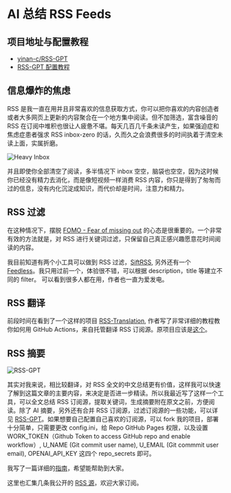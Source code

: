 # AI 总结 RSS Feeds

## 项目地址与配置教程

- [yinan-c/RSS-GPT](https://github.com/yinan-c/RSS-GPT)
- [RSS-GPT 配置教程](https://yinan-c.github.io/rss-gpt-manual-zh.html)


## 信息爆炸的焦虑

RSS 是我一直在用并且非常喜欢的信息获取方式，你可以把你喜欢的内容创造者或者大多网页上更新的内容聚合在一个地方集中阅读。但不加筛选，富含噪音的 RSS 在订阅中堆积也很让人疲惫不堪。每天几百几千条未读产生，如果强迫症和焦虑症患者强求 RSS inbox-zero 的话，久而久之会浪费很多的时间执着于清空未读上面，实属折磨。

![Heavy Inbox](../output/pics/Inbox.png)

并且即使你全部清空了阅读，多半情况下 inbox 空空，脑袋也空空，因为这时候你已经没有精力去消化，而是像短视频一样消费 RSS 内容，你只是得到了匆匆而过的信息，没有内化沉淀成知识，而代价却是时间，注意力和精力。

## RSS 过滤

在这种情况下，摆脱 [FOMO - Fear of missing out](https://en.wikipedia.org/wiki/Fear_of_missing_out) 的心态是很重要的。一个非常有效的方法就是，对 RSS 进行关键词过滤，只保留自己真正感兴趣愿意花时间阅读的内容。

我目前知道有两个小工具可以做到 RSS 过滤，[SiftRSS](https://siftrss.com), 另外还有一个 [Feedless](https://feedless.org)。我只用过前一个，体验很不错，可以根据 description，title 等建立不同的 filter。 可以看到很多人都在用，作者也一直为爱发电。

## RSS 翻译

前段时间在看到了一个这样的项目 [RSS-Translation](https://github.com/tjsky/RSS-Translation/tree/main), 作者写了非常详细的教程教你如何用 GitHub Actions，来自托管翻译 RSS 订阅源。原项目应该是[这个](https://github.com/talengu/rss-translate)。

## RSS 摘要

![RSS-GPT](../output/pics/RSS-GPT.png)

其实对我来说，相比较翻译，对 RSS 全文的中文总结更有价值，这样我可以快速了解到这篇文章的主要内容，来决定是否进一步精读。所以我最近写了这样一个工具，可以全文总结 RSS 订阅源，提取关键词，生成摘要附在原文之前，方便阅读。除了 AI 摘要，另外还有合并 RSS 订阅源，过滤订阅源的一些功能，可以详见 [RSS-GPT](https://github.com/yinan-c/RSS-GPT)。如果想要自己配置自己喜欢的订阅源，可以 fork 我的项目，部署十分简单，只需要更改 config.ini，给 Repo GitHub Pages 权限，以及设置 WORK_TOKEN（Github Token to access GitHub repo and enable workflow）, U_NAME (Git commit user name), U_EMAIL (Git commmit user email), OPENAI_API_KEY 这四个 repo_secrets 即可。

我写了一篇详细的[指南](https://yinan-c.github.io/rss-gpt-manual-zh.html)，希望能帮助到大家。

这里也汇集几条我公开的 [RSS 源](https://yinan.me/RSS-GPT/)，欢迎大家订阅。
